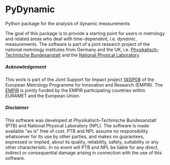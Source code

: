 # PyDynamic
Python package for the analysis of dynamic measurements

The goal of this package is to provide a starting point for users in metrology and related areas who deal with time-dependent, i.e. *dynamic*, measurements.
The software is part of a joint research project of the national metrology institutes from Germany and the UK, i.e. [Physikalisch-Technische Bundesanstalt](http://www.ptb.de/cms/en.html)
and the [National Physical Laboratory](http://www.npl.co.uk).


##### Acknowledgement
This work is part of the Joint Support for Impact project [14SIP08](http://mathmet.org/projects/14SIP08) of the European Metrology Programme for Innovation and Research (EMPIR). 
The [EMPIR](http://msu.euramet.org) is jointly funded by the EMPIR participating countries within EURAMET and the European Union.


##### Disclaimer
This software was developed at Physikalisch-Technische Bundesanstalt (PTB) and National Physical Laboratory (NPL). 
The software is made available "as is" free of cost. PTB and NPL assume no responsibility whatsoever for its use by other parties, 
and makes no guarantees, expressed or implied, about its quality, reliability, safety, suitability or any other characteristic. 
In no event will PTB and NPL be liable for any direct, indirect or consequential damage arising in connection with the use of this software.